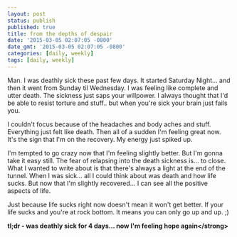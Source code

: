 ```yaml
---
layout: post
status: publish
published: true
title: from the depths of despair
date: '2015-03-05 02:07:05 -0800'
date_gmt: '2015-03-05 02:07:05 -0800'
categories: [daily, weekly]
tags: [daily, weekly]
---
```

<p>Man. I was deathly sick these past few days. It started Saturday Night... and then it went from Sunday til Wednesday. I was feeling like complete and utter death. The sickness just saps your willpower. I always thought that I'd be able to resist torture and stuff.. but when you're sick your brain just fails you.</p>
<p>I couldn't focus because of the headaches and body aches and stuff. Everything just felt like death. Then all of a sudden I'm feeling great now. It's the sign that I'm on the recovery. My energy just spiked up.</p>
<p>I'm tempted to go crazy now that I'm feeling slightly better. But I'm gonna take it easy still. The fear of relapsing into the death sickness is... to close. What I wanted to write about is that there's always a light at the end of the tunnel. When I was sick... all I could think about was death and how life sucks. But now that I'm slightly recovered... I can see all the positive aspects of life.</p>
<p>Just because life sucks right now doesn't mean it won't get better. If your life sucks and you're at rock bottom. It means you can only go up and up. ;)</p>
<p><strong>tl;dr - was deathly sick for 4 days... now I'm feeling hope again<&#47;strong></p>
